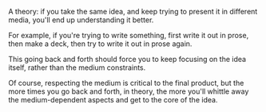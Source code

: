 A theory: if you take the same idea, and keep trying to present it in different media, you'll end up understanding it better.

For example, if you're trying to write something, first write it out in prose, then make a deck, then try to write it out in prose again.

This going back and forth should force you to keep focusing on the idea itself, rather than the medium constraints. 

Of course, respecting the medium is critical to the final product, but the more times you go back and forth, in theory, the more you'll whittle away the medium-dependent aspects and get to the core of the idea.
